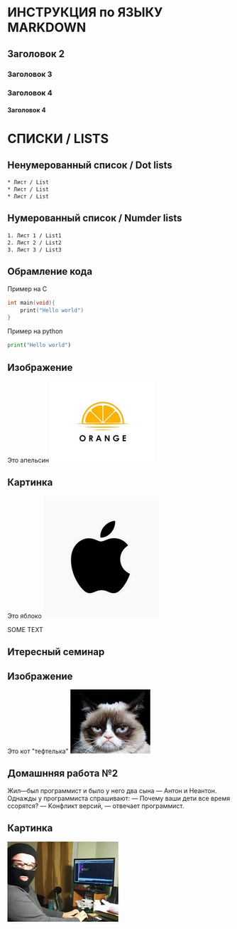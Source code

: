 # ИНСТРУКЦИЯ по ЯЗЫКУ MARKDOWN
## Заголовок 2
### Заголовок 3
### Заголовок 4
#### Заголовок 4


# СПИСКИ / LISTS
## Ненумерованный список / Dot lists
    * Лист / List
    * Лист / List
    * Лист / List

## Нумерованный список / Numder lists
    1. Лист 1 / List1
    2. Лист 2 / List2
    3. Лист 3 / List3

## Обрамление кода
Пример на С
```C
int main(void){
    print("Hello world")
}
```
Пример на python
```python
print("Hello world")
```

## Изображение
Это апельсин
![Апельсин](Orange.jpg)

## Картинка
Это яблоко
![Яблоко](Apple.jpg)

SOME TEXT

## Итересный семинар
## Изображение
Это кот "тефтелька"
![Тефтелька](cat.jpg)
## Домашнняя работа №2
Жил—был программист и было у него два сына — Антон и Неантон.
Однажды у программиста спрашивают:
— Почему ваши дети все время ссорятся?
— Kонфликт версий, — отвечает программист.
## Картинка
![Hacker](hacker.jpg)